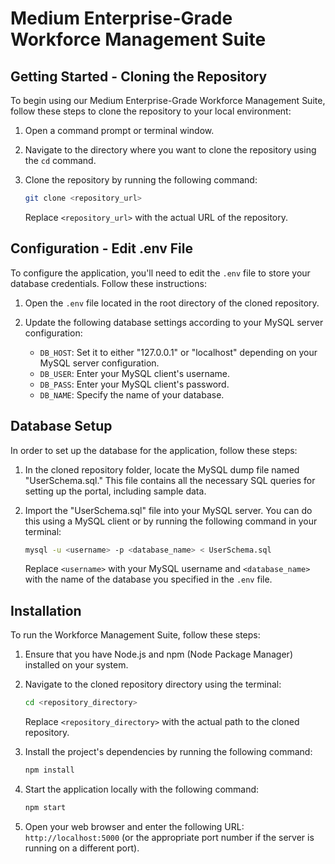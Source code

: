 # Medium Enterprise-Grade Workforce Management Suite

## Getting Started - Cloning the Repository

To begin using our Medium Enterprise-Grade Workforce Management Suite, follow these steps to clone the repository to your local environment:

1. Open a command prompt or terminal window.

2. Navigate to the directory where you want to clone the repository using the `cd` command.

3. Clone the repository by running the following command:
   ```bash
   git clone <repository_url>
   ```
   Replace `<repository_url>` with the actual URL of the repository.

## Configuration - Edit .env File

To configure the application, you'll need to edit the `.env` file to store your database credentials. Follow these instructions:

1. Open the `.env` file located in the root directory of the cloned repository.

2. Update the following database settings according to your MySQL server configuration:
   - `DB_HOST`: Set it to either "127.0.0.1" or "localhost" depending on your MySQL server configuration.
   - `DB_USER`: Enter your MySQL client's username.
   - `DB_PASS`: Enter your MySQL client's password.
   - `DB_NAME`: Specify the name of your database.

## Database Setup

In order to set up the database for the application, follow these steps:

1. In the cloned repository folder, locate the MySQL dump file named "UserSchema.sql." This file contains all the necessary SQL queries for setting up the portal, including sample data.

2. Import the "UserSchema.sql" file into your MySQL server. You can do this using a MySQL client or by running the following command in your terminal:

   ```bash
   mysql -u <username> -p <database_name> < UserSchema.sql
   ```

   Replace `<username>` with your MySQL username and `<database_name>` with the name of the database you specified in the `.env` file.

## Installation

To run the Workforce Management Suite, follow these steps:

1. Ensure that you have Node.js and npm (Node Package Manager) installed on your system.

2. Navigate to the cloned repository directory using the terminal:
   ```bash
   cd <repository_directory>
   ```
   Replace `<repository_directory>` with the actual path to the cloned repository.

3. Install the project's dependencies by running the following command:
   ```bash
   npm install
   ```

4. Start the application locally with the following command:
   ```bash
   npm start
   ```

5. Open your web browser and enter the following URL: `http://localhost:5000` (or the appropriate port number if the server is running on a different port).

